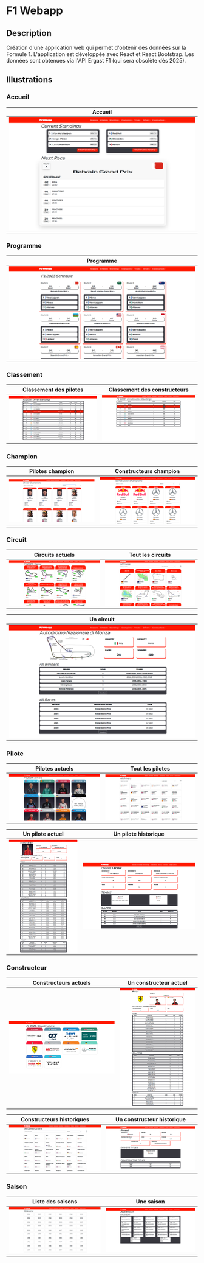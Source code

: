# F1 Webapp

## Description
Création d'une application web qui permet d'obtenir des données sur la Formule 1. L'application est développée avec React et React Bootstrap. Les données sont obtenues via l'API Ergast F1 (qui sera obsolète dès 2025).

## Illustrations
### Accueil
| Accueil |
| - |
| ![Page d'accueil](https://github.com/David-SDA/f1_webapp/blob/master/images/page_accueil.png) |

### Programme
| Programme |
| - |
| ![Page du programme](https://github.com/David-SDA/f1_webapp/blob/master/images/page_programme.png) |

### Classement
| Classement des pilotes | Classement des constructeurs |
| - | - |
| ![Page du classement des pilotes](https://github.com/David-SDA/f1_webapp/blob/master/images/classement/page_classement_pilotes.png) | ![Page du classement des pilotes](https://github.com/David-SDA/f1_webapp/blob/master/images/classement/page_classement_constructeurs.png) |

### Champion
| Pilotes champion | Constructeurs champion |
| - | - |
| ![Page des pilotes champion](https://github.com/David-SDA/f1_webapp/blob/master/images/champion/page_pilotes_champion.png) | ![Page des constructeurs champion](https://github.com/David-SDA/f1_webapp/blob/master/images/champion/page_constructeurs_champion.png) |

### Circuit
| Circuits actuels | Tout les circuits |
| - | - |
| ![Page des circuits actuels](https://github.com/David-SDA/f1_webapp/blob/master/images/circuit/page_circuits_actuels.png) | ![Page de tout les circuits](https://github.com/David-SDA/f1_webapp/blob/master/images/circuit/page_tout_circuits.png) |

| Un circuit |
| - |
| ![Page d'un circuit](https://github.com/David-SDA/f1_webapp/blob/master/images/circuit/page_un_circuit.png) |

### Pilote
| Pilotes actuels | Tout les pilotes |
| - | - |
| ![Page des pilotes actuels](https://github.com/David-SDA/f1_webapp/blob/master/images/pilotes/page_pilotes_actuel.png) | ![Page de tout les pilotes](https://github.com/David-SDA/f1_webapp/blob/master/images/pilotes/page_tout_pilotes.png) |

| Un pilote actuel | Un pilote historique |
| - | - |
| ![Page d'un pilote](https://github.com/David-SDA/f1_webapp/blob/master/images/pilotes/page_un_pilote_actuel.png) | ![Page d'un pilote historique](https://github.com/David-SDA/f1_webapp/blob/master/images/pilotes/page_un_pilote_historique.png) |

### Constructeur
| Constructeurs actuels | Un constructeur actuel |
| - | - |
| ![Page des constructeurs actuels](https://github.com/David-SDA/f1_webapp/blob/master/images/constructeur/page_constructeurs_actuels.png) | ![Page d'un constucteur actuel](https://github.com/David-SDA/f1_webapp/blob/master/images/constructeur/page_un_constructeur_actuel.png) |

| Constructeurs historiques | Un constructeur historique |
| - | - |
| ![Page des constructeurs historiques](https://github.com/David-SDA/f1_webapp/blob/master/images/constructeur/page_tout_constructeurs.png) | ![Page un constructeur historique](https://github.com/David-SDA/f1_webapp/blob/master/images/constructeur/page_un_constructeur_historique.png) |

### Saison
| Liste des saisons | Une saison |
| - | - |
| ![Page des saisons](https://github.com/David-SDA/f1_webapp/blob/master/images/saison/page_tout_saisons.png) | ![Page du saison](https://github.com/David-SDA/f1_webapp/blob/master/images/saison/page_une_saison.png) |
